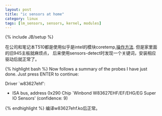 ```yaml
---
layout: post
title: "ic sensors at home"
category: linux
tags: [lm_sensors, sensors, kernel, modules]
---
```

{% include JB/setup %}

在公司和笔记本T510都是使用似乎是intel的模块coretemp,[操作方法](https://wiki.gentoo.org/wiki/Lm_sensors).
但是家里面的旧945主板就麻烦点，
后来使用sensors-detect时发现一个关键词，安装相应驱动后就正常了。

{% highlight bash %}
Now follows a summary of the probes I have just done.
Just press ENTER to continue: 

Driver `w83627ehf':
  * ISA bus, address 0x290
    Chip `Winbond W83627EHF/EF/EHG/EG Super IO Sensors' (confidence: 9)

{% endhighlight %}
编译w83627ehf.ko后正常。
